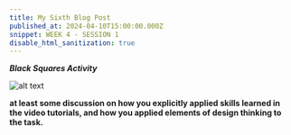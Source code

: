 ```yaml
---
title: My Sixth Blog Post
published_at: 2024-04-10T15:00:00.000Z
snippet: WEEK 4 - SESSION 1
disable_html_sanitization: true 
---
```

_**Black Squares Activity**_

![alt text](/images/blacksquaresdesigns.jpg)

**at least some discussion on how you explicitly applied skills learned in the video tutorials, and how you applied elements of design thinking to the task.**




<!-- # This is h1

## This is h2

_underline_

**bold** -->
